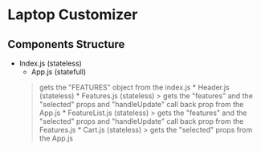 # Laptop Customizer

## Components Structure
* Index.js (stateless)
    * App.js (statefull)
    > gets the "FEATURES" object from the index.js
        * Header.js (stateless)
        * Features.js (stateless)
        > gets the "features" and the "selected" props and "handleUpdate" call back prop from the App.js
            * FeatureList.js (stateless)
            > gets the "features" and the "selected" props and "handleUpdate" call back prop from the Features.js
        * Cart.js (stateless)
        > gets the "selected" props from the App.js
